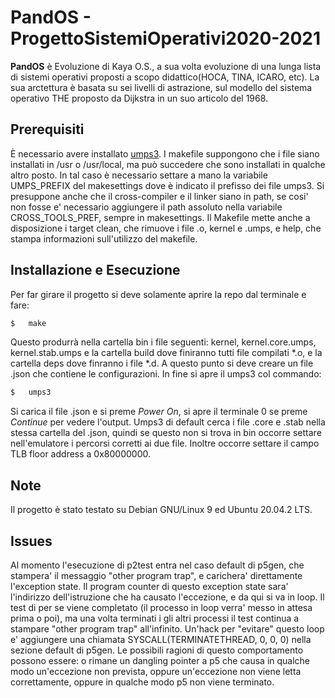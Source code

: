 # PandOS - ProgettoSistemiOperativi2020-2021

**PandOS** è Evoluzione di Kaya O.S., a sua volta evoluzione di una lunga lista di sistemi operativi proposti a scopo didattico(HOCA, TINA, ICARO, etc). La sua arctettura è basata su sei livelli di astrazione, sul modello del sistema operativo THE proposto da Dijkstra in un suo articolo del 1968.

## Prerequisiti

È necessario avere installato [umps3](https://github.com/virtualsquare/umps3). I makefile suppongono che i file siano installati in /usr o /usr/local, ma può succedere che sono installati in qualche altro posto. In tal caso è necessario settare a mano la variabile UMPS\_PREFIX del makesettings dove è indicato il prefisso dei file umps3. Si presuppone anche che il cross-compiler e il linker siano in path, se cosi' non fosse e' necessario aggiungere il path assoluto nella variabile CROSS\_TOOLS\_PREF, sempre in makesettings.
Il Makefile mette anche a disposizione i target clean, che rimuove i file .o, kernel e .umps, e help, che stampa informazioni sull'utilizzo del makefile.

## Installazione e Esecuzione

Per far girare il progetto si deve solamente aprire la repo dal terminale e fare:

```bash
$	make
```

Questo produrrà nella cartella bin i file seguenti: kernel, kernel.core.umps, kernel.stab.umps e la cartella build dove finiranno tutti file compilati \*.o, 
e la cartella deps dove finranno i file \*.d. A questo punto si deve creare un file .json che contiene le configurazioni. 
In fine si apre il umps3 col commando:

```bash
$	umps3
```

Si carica il file .json e si preme *Power On*, si apre il terminale 0 se preme *Continue* per vedere l'output.
Umps3 di default cerca i file .core e .stab nella stessa cartella del .json, quindi se questo non si trova in bin occorre settare nell'emulatore i percorsi corretti ai due file. Inoltre occorre
settare il campo TLB floor address a 0x80000000.

## Note

Il progetto è stato testato su Debian GNU/Linux 9 ed Ubuntu 20.04.2 LTS.

## Issues

Al momento l'esecuzione di p2test entra nel caso default di p5gen, che stampera' il messaggio "other program trap", e carichera' direttamente l'exception state.
Il program counter di questo exception state sara' l'indirizzo dell'istruzione che ha causato l'eccezione, e da qui si va in loop. Il test di per se viene completato
(il processo in loop verra' messo in attesa prima o poi), ma una volta terminati i gli altri processi il test continua a stampare "other program trap" all'infinito.
Un'hack per "evitare" questo loop e' aggiungere una chiamata SYSCALL(TERMINATETHREAD, 0, 0, 0) nella sezione default di p5gen.
Le possibili ragioni di questo comportamento possono essere: o rimane un dangling pointer a p5 che causa in qualche modo un'eccezione non prevista,
oppure un'eccezione non viene letta correttamente, oppure in qualche modo p5 non viene terminato.
